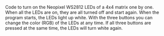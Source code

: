Code to turn on the Neopixel WS2812 LEDs of a 4x4 matrix one by one. When all the LEDs are on, they are all turned off and start again.
When the program starts, the LEDs light up white. With the three buttons you can change the color (RGB) of the LEDs at any time. If all three buttons are pressed at the same time, the LEDs will turn white again.
